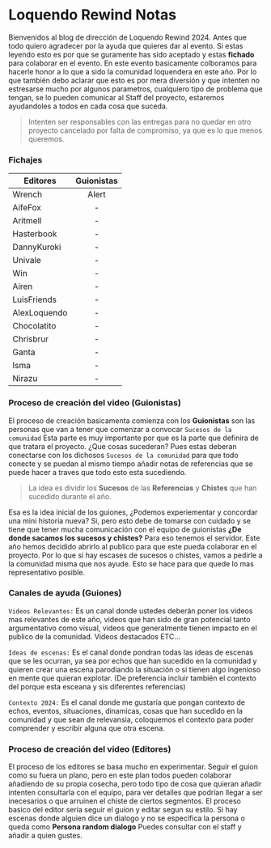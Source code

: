# Loquendo Rewind Notas
Bienvenidos al blog de dirección de Loquendo Rewind 2024. Antes que todo quiero agradecer por la ayuda que quieres dar al evento. Si estas leyendo esto es por que se guramente
has sido aceptado y estas **fichado** para colaborar en el evento. En este evento basicamente colboramos para hacerle honor a lo que a sido la comunidad loquendera en este año.
Por lo que también debo aclarar que esto es por mera diversión y que intenten no estresarse mucho por algunos parametros, cualquiero tipo de problema que tengan, se lo pueden 
comunicar al Staff del proyecto, estaremos ayudandoles a todos en cada cosa que suceda. 

> Intenten ser responsables con las entregas para no quedar en otro proyecto cancelado por falta de compromiso, ya que es lo que menos queremos. 

### Fichajes
|    Editores   |  Guionistas   |
| ------------- |:-------------:|
| Wrench        | Alert         |
| AifeFox       | -             |
| Aritmell      | -             |
| Hasterbook    | -             |
| DannyKuroki   | -             |
| Univale       | -             |
| Win           | -             |
| Airen         | -             |
| LuisFriends   | -             |
| AlexLoquendo  | -             |
| Chocolatito   | -             |
| Chrisbrur     | -             |
| Ganta         | -             |
| Isma          | -             |
| Nirazu        | -             |

### Proceso de creación del video (Guionistas)
El proceso de creación basicamenta comienza con los **Guionistas** son las personas que van a tener que comenzar a convocar ```Sucesos de la comunidad``` Esta parte es muy importante
por que es la parte que definira de que tratara el proyecto. ¿Que cosas sucederan? Pues estas deberan conectarse con los dichosos ```Sucesos de la comunidad``` para que todo conecte
y se puedan al mismo tiempo añadir notas de referencias que se puede hacer a traves que todo esto esta sucediendo.

> La idea es dividir los **Sucesos** de las **Referencias** y **Chistes** que han sucedido durante el año.

Esa es la idea inicial de los guiones, ¿Podemos experiementar y concordar una mini historia nueva? Si, pero esto debe de tomarse con cuidado y se tiene que tener mucha comunicación con el  equipo de guionistas
**¿De donde sacamos los sucesos y chistes?** Para eso tenemos el servidor. Este año hemos decidido abrirlo al publico para que este pueda colaborar en el proyecto. Por lo que si hay escases de sucesos o chistes, vamos a pedirle a la comunidad misma que nos ayude. Esto se hace para que quede lo mas representativo posible.

### Canales de ayuda (Guiones)
```Videos Relevantes:``` Es un canal donde ustedes deberán poner los videos mas relevantes de este año, videos que han sido de gran potencial tanto argumentativo como visual, videos que generalmente tienen impacto en el publico de la comunidad. Videos destacados ETC...

```Ideas de escenas:``` Es el canal donde pondran todas las ideas de escenas que se les ocurran, ya sea por echos que han sucedido en la comunidad y quieren crear una escena parodiando la situación o si tienen algo ingenioso en mente que quieran explotar. (De preferencia incluir también el contexto del porque esta esceana y sis diferentes referencias)

```Contexto 2024:``` Es el canal donde me gustaría que pongan contexto de echos, eventos, situaciones, dinamicas, cosas que han sucedido en la comunidad y que sean de relevansia, coloquemos el contexto para poder comprender y escribir alguna que otra escena.

### Proceso de creación del video (Editores)
El proceso de los editores se basa mucho en experimentar. Seguir el guion como su fuera un plano, pero en este plan todos pueden colaborar añadiendo de su propia cosecha, pero todo tipo de cosa que quieran añadir intenten consultarla con el equipo, para ver detalles que podrían llegar a ser inecesarios o que arruinen el chiste de ciertos segmentos. El proceso basico del editor sería seguir el guion y editar segun su estilo. Si hay escenas donde alguien dice un dialogo y no se especifica la persona o queda como **Persona random dialogo** Puedes consultar con el staff y añadir a quien gustes. 

